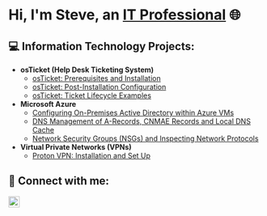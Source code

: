 <h1>Hi, I'm Steve, an <a href="https://linkedin.com/in/StevenNocent">IT Professional</a> 🌐</h1>

<h2>💻 Information Technology Projects:</h2>

- <b>osTicket (Help Desk Ticketing System)</b>
  - [osTicket: Prerequisites and Installation](https://github.com/stevennocent/osticket-prereqs)
  - [osTicket: Post-Installation Configuration](https://github.com/stevennocent/post-install-config)
  - [osTicket: Ticket Lifecycle Examples](https://github.com/stevennocent/ticket-lifecycle)
- <b>Microsoft Azure</b>
  - [Configuring On-Premises Active Directory within Azure VMs](https://github.com/stevennocent/configure-ad)
  - [DNS Management of A-Records, CNMAE Records and Local DNS Cache](https://github.com/stevennocent/dns-management)
  - [Network Security Groups (NSGs) and Inspecting Network Protocols](https://github.com/stevennocent/azure-network-protocols)
- <b>Virtual Private Networks (VPNs)</b>
  - [Proton VPN: Installation and Set Up](https://github.com/stevennocent/vpn-config)

<h2>📲 Connect with me:</h2>

[<img align="left" alt="Josh | LinkedIn" width="22px" src="https://upload.wikimedia.org/wikipedia/commons/8/81/LinkedIn_icon.svg" />][linkedin]

[linkedin]: https://linkedin.com/in/steven-nocent
